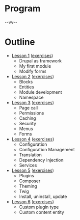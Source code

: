 # Program

--vv--

# Outline
<!-- .slide: class="layout-two-col" style="font-size: 75%;"-->

- [Lesson 1](lesson-1.html) ([exercises](lesson-1/exercises))
  - Drupal as framework
  - My first module
  - Modify forms
- [Lesson 2](lesson-2.html) ([exercises](lesson-2/exercises))
  - Blocks
  - Entities
  - Module development
  - Namespace
- [Lesson 3](lesson-3.html) ([exercises](lesson-3/exercises))
  - Page call
  - Permissions
  - Caching 
  - Security
  - Menus
  - Forms
- [Lesson 4](lesson-4.html) ([exercises](lesson-4/exercises))
  - Configuration
  - Configuration Management
  - Translation
  - Dependency Injection
  - Services
- [Lesson 5](lesson-5.html) ([exercises](lesson-5/exercises))
  - Plugins
  - Composer
  - Theming
  - Twig
  - Install, uninstall, update
- [Lesson 6](lesson-6.html) ([exercises](lesson-6/exercises))
  - Custom plugin type
  - Custom content entity
